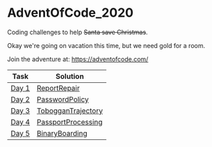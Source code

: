 # AdventOfCode_2020
Coding challenges to help ~~Santa save Christmas~~.

Okay we're going on vacation this time, but we need gold for a room.

Join the adventure at:
https://adventofcode.com/

Task | Solution 
--- | --- 
[Day 1](https://adventofcode.com/2020/day/1) | [ReportRepair](https://github.com/bisscay/AdventOfCode_2020/blob/main/ReportRepair/src/reportrepair/ReportRepair.java) 
[Day 2](https://adventofcode.com/2020/day/2) | [PasswordPolicy](https://github.com/bisscay/AdventOfCode_2020/blob/main/PasswordPolicy/src/passwordpolicy/PasswordPolicy.java)
[Day 3](https://adventofcode.com/2020/day/3) | [TobogganTrajectory](https://github.com/bisscay/AdventOfCode_2020/blob/main/TobogganTrajectory/src/toboggantrajectory/TobogganTrajectory.java)
[Day 4](https://adventofcode.com/2020/day/4) | [PassportProcessing](https://github.com/bisscay/AdventOfCode_2020/blob/main/PassportProcessing/src/passportprocessing/PassportProcessing.java)
[Day 5](https://adventofcode.com/2020/day/5) | [BinaryBoarding](https://github.com/bisscay/AdventOfCode_2020/blob/main/BinaryBoarding/src/binaryboarding/BinaryBoarding.java)
